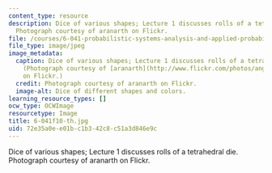 ```yaml
---
content_type: resource
description: Dice of various shapes; Lecture 1 discusses rolls of a tetrahedral die.
  Photograph courtesy of aranarth on Flickr.
file: /courses/6-041-probabilistic-systems-analysis-and-applied-probability-fall-2010/72e35a0ee01bc1b342c8c51a3d846e9c_6-041f10-th.jpg
file_type: image/jpeg
image_metadata:
  caption: Dice of various shapes; Lecture 1 discusses rolls of a tetrahedral die.
    (Photograph courtesy of [aranarth](http://www.flickr.com/photos/angelaypablo/954363228)
    on Flickr.)
  credit: Photograph courtesy of aranarth on Flickr.
  image-alt: Dice of different shapes and colors.
learning_resource_types: []
ocw_type: OCWImage
resourcetype: Image
title: 6-041f10-th.jpg
uid: 72e35a0e-e01b-c1b3-42c8-c51a3d846e9c
---
```

Dice of various shapes; Lecture 1 discusses rolls of a tetrahedral die. Photograph courtesy of aranarth on Flickr.

